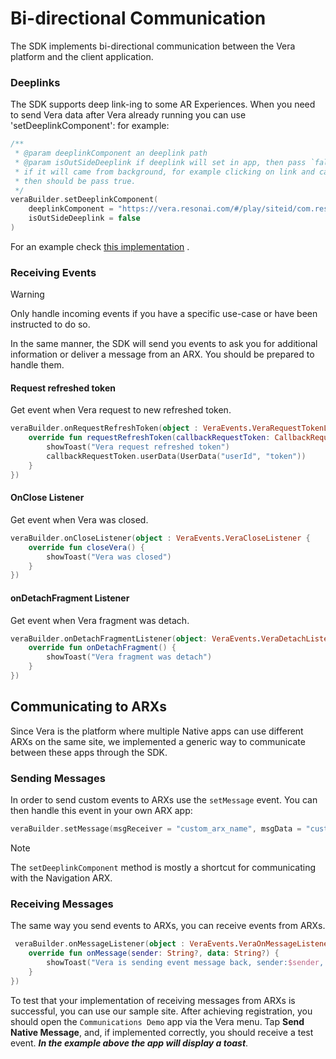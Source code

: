 # Bi-directional Communication

The SDK implements bi-directional communication between the Vera platform and the client
application.

### Deeplinks

The SDK supports deep link-ing to some AR Experiences.
When you need to send Vera data after Vera already running you can use 'setDeeplinkComponent':
for example:

```kotlin
/**
 * @param deeplinkComponent an deeplink path
 * @param isOutSideDeeplink if deeplink will set in app, then pass `false`,
 * if it will came from background, for example clicking on link and caught in `#onNewIntent()`
 * then should be pass true.
 */
veraBuilder.setDeeplinkComponent(
    deeplinkComponent = "https://vera.resonai.com/#/play/siteid/com.resonai.navigation/poseId",
    isOutSideDeeplink = false
)
```

For an example
check [this implementation](https://github.com/resonai/vera-android-sdk/blob/42c4d47b99ebb3eeb7cf1c9d8be7cffb31b91e45/app/src/main/java/com/app/vera/demo/LoginActivity.kt#L90)
.

### Receiving Events

> [!WARNING]
> Only handle incoming events if you have a specific use-case or have been instructed to do so.

In the same manner, the SDK will send you events to ask you for additional information or deliver a
message from an ARX. You should be prepared to handle them.

#### Request refreshed token

Get event when Vera request to new refreshed token.

```kotlin
veraBuilder.onRequestRefreshToken(object : VeraEvents.VeraRequestTokenListener {
    override fun requestRefreshToken(callbackRequestToken: CallbackRequestToken?) {
        showToast("Vera request refreshed token")
        callbackRequestToken.userData(UserData("userId", "token"))
    }
})
```

#### OnClose Listener

Get event when Vera was closed.

```kotlin
veraBuilder.onCloseListener(object : VeraEvents.VeraCloseListener {
    override fun closeVera() {
        showToast("Vera was closed")
    }
})
```

#### onDetachFragment Listener

Get event when Vera fragment was detach.

```kotlin
veraBuilder.onDetachFragmentListener(object: VeraEvents.VeraDetachListener{
    override fun onDetachFragment() {
        showToast("Vera fragment was detach")
    }
})
```

## Communicating to ARXs

Since Vera is the platform where multiple Native apps can use different ARXs on the same site, we
implemented a generic way to communicate between these apps through the SDK.

### Sending Messages

In order to send custom events to ARXs use the `setMessage` event. You can then handle this event
in your own ARX app:

```kotlin
veraBuilder.setMessage(msgReceiver = "custom_arx_name", msgData = "custom_data")
```

> [!NOTE]
> The `setDeeplinkComponent` method is mostly a shortcut for communicating with the Navigation ARX.

### Receiving Messages

The same way you send events to ARXs, you can receive events from ARXs.

```kotlin
 veraBuilder.onMessageListener(object : VeraEvents.VeraOnMessageListener {
    override fun onMessage(sender: String?, data: String?) {
        showToast("Vera is sending event message back, sender:$sender, msg:$data")
    }
})
```

To test that your implementation of receiving messages from ARXs is successful, you can use our sample site. After achieving registration, you should open the `Communications Demo` app via the Vera menu. Tap **Send Native Message**, and, if implemented correctly, you should receive a test event.  **_In the example above the app will display a toast_**.
